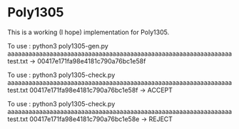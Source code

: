 # Poly1305

This is a working (I hope) implementation for Poly1305.

To use : python3 poly1305-gen.py aaaaaaaaaaaaaaaaaaaaaaaaaaaaaaaaaaaaaaaaaaaaaaaaaaaaaaaaaaaaaaaa test.txt 
-> 00417e171fa98e4181c790a76bc1e58f

To use : python3 poly1305-check.py aaaaaaaaaaaaaaaaaaaaaaaaaaaaaaaaaaaaaaaaaaaaaaaaaaaaaaaaaaaaaaaa test.txt 00417e171fa98e4181c790a76bc1e58f
-> ACCEPT

To use : python3 poly1305-check.py aaaaaaaaaaaaaaaaaaaaaaaaaaaaaaaaaaaaaaaaaaaaaaaaaaaaaaaaaaaaaaaa test.txt 00417e171fa98e4181c790a76bc1e58e
-> REJECT